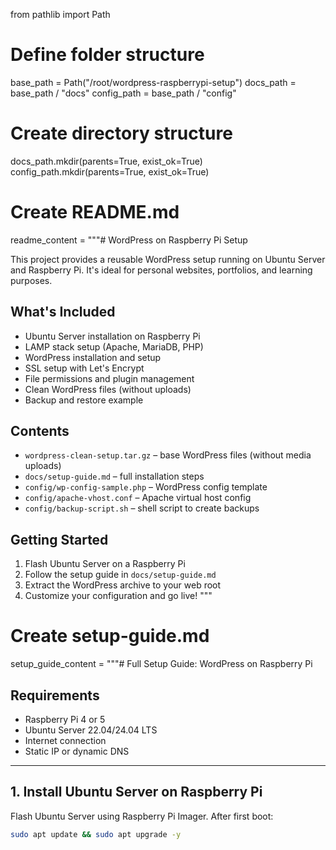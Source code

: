 from pathlib import Path

# Define folder structure
base_path = Path("/root/wordpress-raspberrypi-setup")
docs_path = base_path / "docs"
config_path = base_path / "config"

# Create directory structure
docs_path.mkdir(parents=True, exist_ok=True)
config_path.mkdir(parents=True, exist_ok=True)

# Create README.md
readme_content = """# WordPress on Raspberry Pi Setup

This project provides a reusable WordPress setup running on Ubuntu Server and Raspberry Pi. It's ideal for personal websites, portfolios, and learning purposes.

##  What's Included

- Ubuntu Server installation on Raspberry Pi
- LAMP stack setup (Apache, MariaDB, PHP)
- WordPress installation and setup
- SSL setup with Let's Encrypt
- File permissions and plugin management
- Clean WordPress files (without uploads)
- Backup and restore example

##  Contents

- `wordpress-clean-setup.tar.gz` – base WordPress files (without media uploads)
- `docs/setup-guide.md` – full installation steps
- `config/wp-config-sample.php` – WordPress config template
- `config/apache-vhost.conf` – Apache virtual host config
- `config/backup-script.sh` – shell script to create backups

##  Getting Started

1. Flash Ubuntu Server on a Raspberry Pi
2. Follow the setup guide in `docs/setup-guide.md`
3. Extract the WordPress archive to your web root
4. Customize your configuration and go live!
"""

# Create setup-guide.md
setup_guide_content = """# Full Setup Guide: WordPress on Raspberry Pi

##  Requirements

- Raspberry Pi 4 or 5
- Ubuntu Server 22.04/24.04 LTS
- Internet connection
- Static IP or dynamic DNS

---

##  1. Install Ubuntu Server on Raspberry Pi

Flash Ubuntu Server using Raspberry Pi Imager. After first boot:

```bash
sudo apt update && sudo apt upgrade -y
